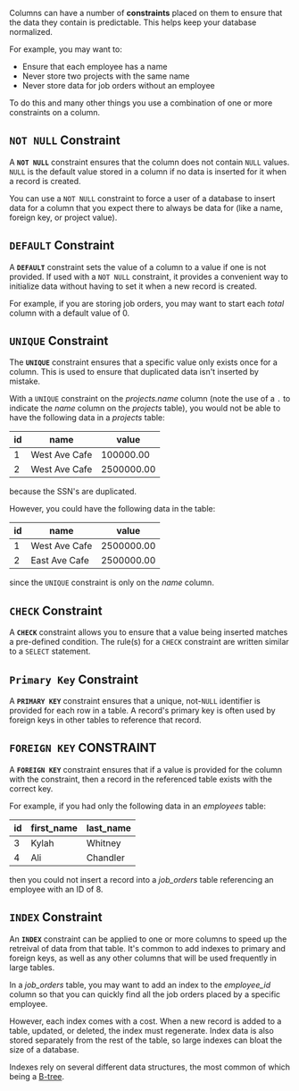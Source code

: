 Columns can have a number of **constraints** placed on them to ensure that the data they contain is predictable. This helps keep your database normalized. 

For example, you may want to:

* Ensure that each employee has a name
* Never store two projects with the same name
* Never store data for job orders without an employee

To do this and many other things you use a combination of one or more constraints on a column.

## `NOT NULL` Constraint

A **`NOT NULL`** constraint ensures that the column does not contain `NULL` values. `NULL` is the default value stored in a column if no data is inserted for it when a record is created.

You can use a `NOT NULL` constraint to force a user of a database to insert data for a column that you expect there to always be data for (like a name, foreign key, or project value).

## `DEFAULT` Constraint

A **`DEFAULT`** constraint sets the value of a column to a value if one is not provided. If used with a `NOT NULL` constraint, it provides a convenient way to initialize data without having to set it when a new record is created.

For example, if you are storing job orders, you may want to start each _total_ column with a default value of 0.

## `UNIQUE` Constraint

The **`UNIQUE`** constraint ensures that a specific value only exists once for a column. This is used to ensure that duplicated data isn't inserted by mistake.

With a `UNIQUE` constraint on the _projects.name_ column (note the use of a `.` to indicate the _name_ column on the _projects_ table), you would not be able to have the following data in a _projects_ table:

| id   | name          | value      |
| ---- | ------------- | ---------- |
| 1    | West Ave Cafe | 100000.00  |
| 2    | West Ave Cafe | 2500000.00 |

because the SSN's are duplicated.

However, you could have the following data in the table:

| id   | name          | value      |
| ---- | ------------- | ---------- |
| 1    | West Ave Cafe | 2500000.00 |
| 2    | East Ave Cafe | 2500000.00 |

since the `UNIQUE` constraint is only on the _name_ column.

## `CHECK` Constraint

A **`CHECK`** constraint allows you to ensure that a value being inserted matches a pre-defined condition. The rule(s) for a `CHECK` constraint are written similar to a `SELECT` statement.

## `Primary Key` Constraint

A **`PRIMARY KEY`** constraint ensures that a unique, not-`NULL` identifier is provided for each row in a table. A record's primary key is often used by foreign keys in other tables to reference that record.

## `FOREIGN KEY` CONSTRAINT

A **`FOREIGN KEY`** constraint ensures that if a value is provided for the column with the constraint, then a record in the referenced table exists with the correct key.

For example, if you had only the following data in an *employees* table:

| id   | first_name | last_name |
| ---- | ---------- | --------- |
| 3    | Kylah      | Whitney   |
| 4    | Ali        | Chandler  |

then you could not insert a record into a *job_orders* table referencing an employee with an ID of 8.

## `INDEX` Constraint

An **`INDEX`** constraint can be applied to one or more columns to speed up the retreival of data from that table. It's common to add indexes to primary and foreign keys, as well as any other columns that will be used frequently in large tables.

In a *job_orders* table, you may want to add an index to the *employee_id* column so that you can quickly find all the job orders placed by a specific employee.

However, each index comes with a cost. When a new record is added to a table, updated, or deleted, the index must regenerate. Index data is also stored separately from the rest of the table, so large indexes can bloat the size of a database.

Indexes rely on several different data structures, the most common of which being a [B-tree](https://en.wikipedia.org/wiki/B-tree).
